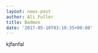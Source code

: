 ```yaml
---
layout: news-post
author: Ali Fuller
title: Badmon
date: '2017-05-10T03:10:35+00:00'
---
```



kjfanfal
